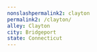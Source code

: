 ```yaml
---
﻿nonslashpermalink2: clayton
permalink2: /clayton/
alley: Clayton
city: Bridgeport
state: Connecticut
---
```

